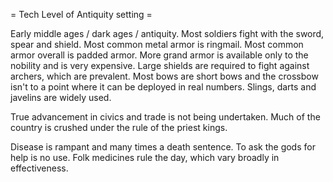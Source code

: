 = Tech Level of Antiquity setting =

Early middle ages / dark ages / antiquity. Most soldiers fight with the sword, spear and shield. Most common metal armor is ringmail. Most common armor overall is padded armor. More grand armor is available only to the nobility and is very expensive. Large shields are required to fight against archers, which are prevalent. Most bows are short bows and the crossbow isn't to a point where it can be deployed in real numbers. Slings, darts and javelins are widely used.

True advancement in civics and trade is not being undertaken. Much of the country is crushed under the rule of the priest kings.

Disease is rampant and many times a death sentence. To ask the gods for help is no use. Folk medicines rule the day, which vary broadly in effectiveness.
